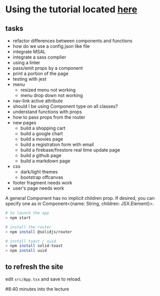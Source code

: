 # Using the tutorial located [here](https://www.youtube.com/watch?v=pFEZLQ6DOf0)

## tasks
- refactor differences between components and functions
- how do we use a config.json like file
- integrate MSAL
- integrate a sass complier
- using a linter
- pass/emit props by a component
- print a portion of the page
- testing with jest
- menu
  - resized menu not working
  - menu drop down not working
- nav-link active attribute
- should I be using Component type on all classes?
- understand functions with props
- how to pass props from the router
- new pages
  - build a shopping cart
  - build a google chart
  - build a movies page
  - build a registration form with email
  - build a firebase/firestore real time update page
  - build a github page
  - build a markdown page
- css
  - dark/light themes
  - bootstrap offcanvas
- footer fragment needs work
- user's page needs work

A general Component has no implicit children prop. If desired, you can specify one as in Component<{name: String, children: JSX.Element}>.

```bash
# to launch the app
> npm start
```

```bash
# install the router
> npm install @solidjs/router
```

```bash
# install toast / uuid
> npm install solid-toast
> npm install uuid
```

## to refresh the site
edit <code>src/App.tsx</code> and save to reload.

#8:40 minutes into the lecture
